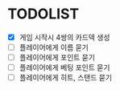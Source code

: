 # TODOLIST
- [x] 게임 시작시 4쌍의 카드덱 생성
- [ ] 플레이어에게 이름 묻기
- [ ] 플레이어에게 포인트 묻기
- [ ] 플레이어에게 베팅 포인트 묻기
- [ ] 플레이어에게 히트, 스탠드 묻기
